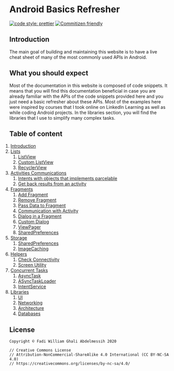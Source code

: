 # Android Basics Refresher

[![code style: prettier](https://img.shields.io/badge/code_style-prettier-ff69b4.svg?style=flat-square)](https://github.com/prettier/prettier)
[![Commitizen friendly](https://img.shields.io/badge/commitizen-friendly-brightgreen.svg)](http://commitizen.github.io/cz-cli/)

## Introduction

The main goal of building and maintaining this website is to have a live cheat sheet of many of the most commonly used APIs in Android.

## What you should expect

Most of the documentation in this website is composed of code snippets. It means that you will find this documentation beneficial in case you are already familiar with the APIs of the code snippets provided here and you just need a basic refresher about these APIs. Most of the examples here were inspired by courses that I took online on LinkedIn Learning as well as while coding Android projects. In the libraries section, you will find the libraries that I use to simplify many complex tasks.

## Table of content

<ol style="margin-left: -20px;">
  <li>
    <a href="https://levioza.github.io/android-basics-refresher/">Introduction</a>
  </li>
  <li>
    <a href="https://levioza.github.io/android-basics-refresher/src-lists-listview">Lists</a>
    <ol>
      <li>
        <a href="https://levioza.github.io/android-basics-refresher/src-lists-listview">ListView</a>
      </li>
      <li>
        <a href="https://levioza.github.io/android-basics-refresher/src-lists-custom-listview">Custom ListView</a>
      </li>
      <li>
        <a href="https://levioza.github.io/android-basics-refresher/src-lists-recyclerview">RecyclerView</a>
      </li>
    </ol>
  </li>
  <li>
    <a href="https://levioza.github.io/android-basics-refresher/src-activities-communications-intents-with-objects-that-implements-parcelable">Activities Communications</a>
    <ol>
      <li>
        <a href="https://levioza.github.io/android-basics-refresher/src-activities-communications-intents-with-objects-that-implements-parcelable">Intents with objects that implements parcelable</a>
      </li>
      <li>
        <a href="https://levioza.github.io/android-basics-refresher/src-activities-communications-get-back-results-from-an-activity">Get back results from an activity</a>
      </li>
    </ol>
  </li>
  <li>
    <a href="https://levioza.github.io/android-basics-refresher/src-fragments-add-fragment">Fragments</a>
    <ol>
      <li>
        <a href="https://levioza.github.io/android-basics-refresher/src-fragments-add-fragment">Add Fragment</a>
      </li>
      <li>
        <a href="https://levioza.github.io/android-basics-refresher/src-fragments-remove-fragment">Remove Fragment</a>
      </li>
      <li>
        <a href="https://levioza.github.io/android-basics-refresher/src-fragments-pass-data-to-fragment">Pass Data to Fragment</a>
      </li>
      <li>
        <a href="https://levioza.github.io/android-basics-refresher/src-fragments-communication-with-activity">Communication with Activity</a>
      </li>
      <li>
        <a href="https://levioza.github.io/android-basics-refresher/src-fragments-dialog-in-a-fragment">Dialog in a Fragment</a>
      </li>
      <li>
        <a href="https://levioza.github.io/android-basics-refresher/src-fragments-custom-dialog">Custom Dialog</a>
      </li>
      <li>
        <a href="https://levioza.github.io/android-basics-refresher/src-fragments-viewpager">ViewPager</a>
      </li>
      <li>
        <a href="https://levioza.github.io/android-basics-refresher/src-fragments-sharedpreferences">SharedPreferences</a>
      </li>
    </ol>
  </li>
  <li>
    <a href="https://levioza.github.io/android-basics-refresher/src-storage-sharedpreferences">Storage</a>
    <ol>
      <li>
        <a href="https://levioza.github.io/android-basics-refresher/src-storage-sharedpreferences">SharedPreferences</a>
      </li>
      <li>
        <a href="https://levioza.github.io/android-basics-refresher/src-storage-image-caching">ImageCaching</a>
      </li>
    </ol>
  </li>
  <li>
    <a href="https://levioza.github.io/android-basics-refresher/src-helpers-check-connectivity">Helpers</a>
    <ol>
      <li>
        <a href="https://levioza.github.io/android-basics-refresher/src-helpers-check-connectivity">Check Connectivity</a>
      </li>
      <li>
        <a href="https://levioza.github.io/android-basics-refresher/src-helpers-screen-utility">Screen Utility</a>
      </li>
    </ol>
  </li>
  <li>
    <a href="https://levioza.github.io/android-basics-refresher/src-concurrent-tasks-asynctask">Concurrent Tasks</a>
    <ol>
      <li>
        <a href="https://levioza.github.io/android-basics-refresher/src-concurrent-tasks-asynctask">AsyncTask</a>
      </li>
      <li>
        <a href="https://levioza.github.io/android-basics-refresher/src-concurrent-tasks-asynctask-loader">ASyncTaskLoader</a>
      </li>
      <li>
        <a href="https://levioza.github.io/android-basics-refresher/src-concurrent-tasks-intent-service">IntentService</a>
      </li>
    </ol>
  </li>
    <li>
    <a href="src-libraries-ui">Libraries</a>
    <ol>
      <li>
        <a href="src-libraries-ui">UI</a>
      </li>
      <li>
        <a href="src-libraries-networking">Networking</a>
      </li>
      <li>
        <a href="src-libraries-architecture">Architecture</a>
      </li>
      <li>
        <a href="src-libraries-databases">Databases</a>
      </li>
    </ol>
  </li>
</ol>

## License

```
Copyright © Fadi William Ghali Abdelmessih 2020

// Creative Commons License
// Attribution-NonCommercial-ShareAlike 4.0 International (CC BY-NC-SA 4.0)
// https://creativecommons.org/licenses/by-nc-sa/4.0/
```
